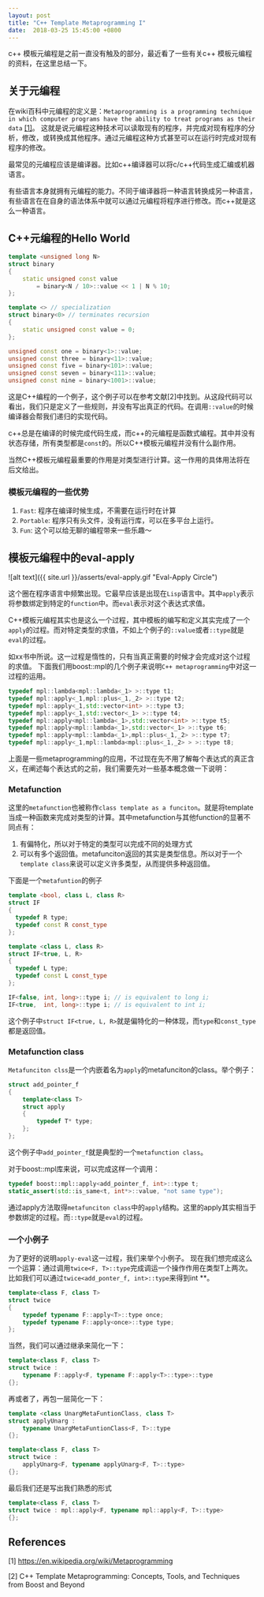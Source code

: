 ```yaml
---
layout: post
title: "C++ Template Metaprogramming I"
date:  2018-03-25 15:45:00 +0800
---
```


c++ 模板元编程是之前一直没有触及的部分，最近看了一些有关c++ 模板元编程的资料，在这里总结一下。

## 关于元编程

在wiki百科中元编程的定义是：`Metaprogramming is a programming technique in which computer programs have the ability to treat programs as their data` [[1]](https://en.wikipedia.org/wiki/Metaprogramming)。 这就是说元编程这种技术可以读取现有的程序，并完成对现有程序的分析，修改，或转换成其他程序。通过元编程这种方式甚至可以在运行时完成对现有程序的修改。

最常见的元编程应该是编译器。比如c++编译器可以将c/c++代码生成汇编或机器语言。

有些语言本身就拥有元编程的能力。不同于编译器将一种语言转换成另一种语言，有些语言在在自身的语法体系中就可以通过元编程将程序进行修改。而c++就是这么一种语言。

## C++元编程的Hello World

```cpp
template <unsigned long N>
struct binary
{
    static unsigned const value
        = binary<N / 10>::value << 1 | N % 10;
};

template <> // specialization
struct binary<0> // terminates recursion
{
    static unsigned const value = 0;
};

unsigned const one = binary<1>::value;
unsigned const three = binary<11>::value;
unsigned const five = binary<101>::value;
unsigned const seven = binary<111>::value;
unsigned const nine = binary<1001>::value;
```
这是C++编程的一个例子，这个例子可以在参考文献[2]中找到。从这段代码可以看出，我们只是定义了一些规则，并没有写出真正的代码。在调用`::value`的时候编译器会帮我们递归的实现代码。

c++总是在编译的时候完成代码生成，而c++的元编程是函数式编程。其中并没有状态存储，所有类型都是`const`的。所以C++模板元编程并没有什么副作用。

当然C++模板元编程最重要的作用是对类型进行计算。这一作用的具体用法将在后文给出。

### 模板元编程的一些优势

1. `Fast`: 程序在编译时候生成，不需要在运行时在计算
2. `Portable`: 程序只有头文件，没有运行库，可以在多平台上运行。
3. `Fun`: 这个可以给无聊的编程带来一些乐趣～

## 模板元编程中的eval-apply

![alt text]({{ site.url }}/asserts/eval-apply.gif "Eval-Apply Circle")

这个圈在程序语言中频繁出现。它最早应该是出现在`Lisp`语言中。其中`apply`表示将参数绑定到特定的`function`中。而`eval`表示对这个表达式求值。

C++模板元编程其实也是这么一个过程，其中模板的编写和定义其实完成了一个`apply`的过程。而对特定类型的求值，不如上个例子的`::value`或者`::type`就是`eval`的过程。

如xx书中所说。这一过程是惰性的，只有当真正需要的时候才会完成对这个过程的求值。
下面我们用boost::mpl的几个例子来说明`C++ metaprogramming`中对这一过程的运用。

```cpp
typedef mpl::lambda<mpl::lambda<_1> >::type t1;
typedef mpl::apply<_1,mpl::plus<_1,_2> >::type t2;
typedef mpl::apply<_1,std::vector<int> >::type t3;
typedef mpl::apply<_1,std::vector<_1> >::type t4;
typedef mpl::apply<mpl::lambda<_1>,std::vector<int> >::type t5;
typedef mpl::apply<mpl::lambda<_1>,std::vector<_1> >::type t6;
typedef mpl::apply<mpl::lambda<_1>,mpl::plus<_1,_2> >::type t7;
typedef mpl::apply<_1,mpl::lambda<mpl::plus<_1,_2> > >::type t8;
```
上面是一些metaprogramming的应用，不过现在先不用了解每个表达式的真正含义，在阐述每个表达式的之前，我们需要先对一些基本概念做一下说明：

### Metafunction
这里的`metafunction`也被称作`class template as a funciton`。就是将template当成一种函数来完成对类型的计算。其中metafunction与其他function的显著不同点有：
1. 有偏特化，所以对于特定的类型可以完成不同的处理方式
2. 可以有多个返回值。metafunciton返回的其实是类型信息。所以对于一个`template class`来说可以定义许多类型，从而提供多种返回值。

下面是一个`metafuntion`的例子
```cpp
template <bool, class L, class R>
struct IF
{
  typedef R type;
  typedef const R const_type
};

template <class L, class R>
struct IF<true, L, R>
{
  typedef L type; 
  typedef const L const_type
};

IF<false, int, long>::type i; // is equivalent to long i;
IF<true,  int, long>::type i; // is equivalent to int i;
```

这个例子中`struct IF<true, L, R>`就是偏特化的一种体现，而`type`和`const_type`都是返回值。

### Metafunction class
`Metafunciton clss`是一个内嵌着名为`apply`的metafunciton的class。举个例子：

```cpp
struct add_pointer_f
{
    template<class T>
    struct apply
    {
        typedef T* type;
    };
};
```
这个例子中`add_pointer_f`就是典型的一个`metafunction class`。

对于boost::mpl库来说，可以完成这样一个调用：
```cpp
typedef boost::mpl::apply<add_pointer_f, int>::type t;
static_assert(std::is_same<t, int*>::value, "not same type");
```
通过apply方法取得`metafunciton class`中的`apply`结构。这里的apply其实相当于参数绑定的过程。而`::type`就是`eval`的过程。

### 一个小例子

为了更好的说明`apply-eval`这一过程，我们来举个小例子。
现在我们想完成这么一个运算：通过调用`twice<F, T>::type`完成调运一个操作作用在类型T上两次。比如我们可以通过`twice<add_ponter_f, int>::type`来得到int **。

```cpp
template<class F, class T>
struct twice
{
    typedef typename F::apply<T>::type once;
    typedef typename F::apply<once>::type type;
};
```

当然，我们可以通过继承来简化一下：
```cpp
template<class F, class T>
struct twice :
    typename F::apply<F, typename F::apply<T>::type>::type
{};
```

再或者了，再包一层简化一下：
```cpp
template <class UnargMetaFuntionClass, class T>
struct applyUnarg :
    typename UnargMetaFuntionClass<F, T>::type
{};

template<class F, class T>
struct twice :
    applyUnarg<F, typename applyUnarg<F, T>::type>
{};
```

最后我们还是写出我们熟悉的形式
```cpp
template<class F, class T>
struct twice : mpl::apply<F, typename mpl::apply<F, T>::type>
{};
```

## References

[1] https://en.wikipedia.org/wiki/Metaprogramming

[2] C++ Template Metaprogramming: Concepts, Tools, and Techniques from Boost and Beyond